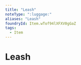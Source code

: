```yaml
---
title: "Leash"
noteType: ":luggage:"
aliases: "Leash"
foundryId: Item.wTof94lXFXV0gGaZ
tags:
  - Item
---
```


# Leash
